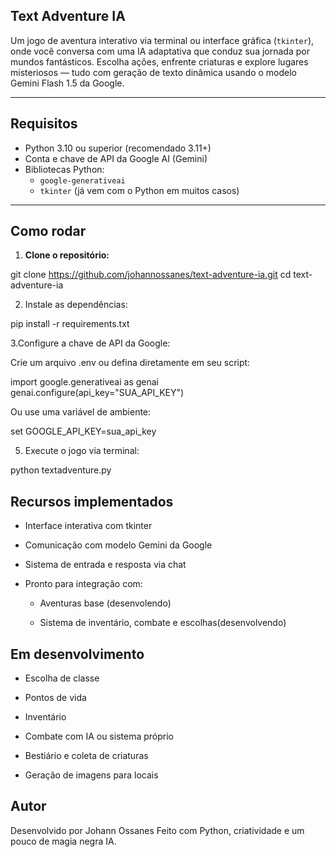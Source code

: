 ## Text Adventure IA

Um jogo de aventura interativo via terminal ou interface gráfica (`tkinter`), onde você conversa com uma IA adaptativa que conduz sua jornada por mundos fantásticos. Escolha ações, enfrente criaturas e explore lugares misteriosos — tudo com geração de texto dinâmica usando o modelo Gemini Flash 1.5 da Google.

---

## Requisitos

- Python 3.10 ou superior (recomendado 3.11+)
- Conta e chave de API da Google AI (Gemini)
- Bibliotecas Python:
  - `google-generativeai`
  - `tkinter` (já vem com o Python em muitos casos)

---

## Como rodar

1. **Clone o repositório:**

git clone https://github.com/johannossanes/text-adventure-ia.git
cd text-adventure-ia

2. Instale as dependências:

  pip install -r requirements.txt

3.Configure a chave de API da Google:

  Crie um arquivo .env ou defina diretamente em seu script:

  import google.generativeai as genai
  genai.configure(api_key="SUA_API_KEY")

  Ou use uma variável de ambiente:

  set GOOGLE_API_KEY=sua_api_key

5. Execute o jogo via terminal:

  python textadventure.py

## Recursos implementados

  - Interface interativa com tkinter

  - Comunicação com modelo Gemini da Google

  - Sistema de entrada e resposta via chat

  - Pronto para integração com:

    - Aventuras base (desenvolendo)

    - Sistema de inventário, combate e escolhas(desenvolvendo)

## Em desenvolvimento

  - Escolha de classe

  - Pontos de vida

  - Inventário

  - Combate com IA ou sistema próprio

  - Bestiário e coleta de criaturas

  - Geração de imagens para locais

## Autor

  Desenvolvido por Johann Ossanes
  Feito com Python, criatividade e um pouco de magia negra IA.
